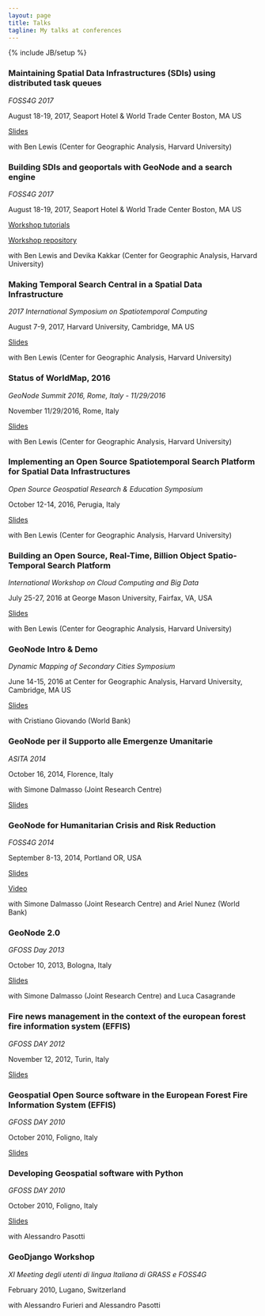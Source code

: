 ```yaml
---
layout: page
title: Talks
tagline: My talks at conferences
---
```

{% include JB/setup %}



### Maintaining Spatial Data Infrastructures (SDIs) using distributed task queues

*FOSS4G 2017*

August 18-19, 2017, Seaport Hotel & World Trade Center Boston, MA US

<a href="https://www.slideshare.net/capooti/maintaining-spatial-data-infrastructures-sdis-using-distributed-task-queues">Slides</a>

with Ben Lewis (Center for Geographic Analysis, Harvard University)



### Building SDIs and geoportals with GeoNode and a search engine

*FOSS4G 2017*

August 18-19, 2017, Seaport Hotel & World Trade Center Boston, MA US

<a href="http://www.paolocorti.net/foss4g_2017_geonode_solr/">Workshop tutorials</a>

<a href="https://github.com/capooti/foss4g_2017_geonode_solr">Workshop repository</a>

with Ben Lewis and Devika Kakkar (Center for Geographic Analysis, Harvard University)



### Making Temporal Search Central in a Spatial Data Infrastructure

*2017 International Symposium on Spatiotemporal Computing*

August 7-9, 2017, Harvard University, Cambridge, MA US

<a href="https://www.slideshare.net/capooti/making-temporal-search-central-in-a-spatial-data-infrastructure">Slides</a>

with Ben Lewis (Center for Geographic Analysis, Harvard University)



### Status of WorldMap, 2016

*GeoNode Summit 2016, Rome, Italy - 11/29/2016*

November 11/29/2016, Rome, Italy

<a href="http://www.slideshare.net/capooti/status-of-worldmap-2016">Slides</a>

with Ben Lewis (Center for Geographic Analysis, Harvard University)



### Implementing an Open Source Spatiotemporal Search Platform for Spatial Data Infrastructures

*Open Source Geospatial Research & Education Symposium*

October 12-14, 2016, Perugia, Italy

<a href="http://www.slideshare.net/capooti/implementing-an-open-source-spatiotemporal-search-platform-for-spatial-data-infrastructures">Slides</a>

with Ben Lewis (Center for Geographic Analysis, Harvard University)



### Building an Open Source, Real-Time, Billion Object Spatio-Temporal Search Platform

*International Workshop on Cloud Computing and Big Data*

July 25-27, 2016 at George Mason University, Fairfax, VA, USA

<a href="http://www.slideshare.net/capooti/building-an-open-source-realtime-billion-object-spatiotemporal-search-platform">Slides</a>

with Ben Lewis (Center for Geographic Analysis, Harvard University)



### GeoNode Intro & Demo

*Dynamic Mapping of Secondary Cities Symposium*

June 14-15, 2016 at Center for Geographic Analysis, Harvard University, Cambridge, MA US

<a href="http://www.slideshare.net/capooti/geo-node-intro-amp-demo">Slides</a>

with Cristiano Giovando (World Bank)



### GeoNode per il Supporto alle Emergenze Umanitarie

*ASITA 2014*

October 16, 2014, Florence, Italy

with Simone Dalmasso (Joint Research Centre)

<a href="http://www.slideshare.net/capooti/geonode-per-il-supporto-alle-emergenze-umanitarie">Slides</a>



### GeoNode for Humanitarian Crisis and Risk Reduction

*FOSS4G 2014*

September 8-13, 2014, Portland OR, USA

<a href="http://www.slideshare.net/capooti/foss4g-2014-geonodefinal">Slides</a>

<a href="https://vimeo.com/107484262">Video</a>

with Simone Dalmasso (Joint Research Centre) and Ariel Nunez (World Bank)



### GeoNode 2.0

*GFOSS Day 2013*

October 10, 2013, Bologna, Italy

<a href="http://www.slideshare.net/capooti/geonode-20">Slides</a>

with Simone Dalmasso (Joint Research Centre) and Luca Casagrande



### Fire news management in the context of the european forest fire information system (EFFIS)

*GFOSS DAY 2012*

November 12, 2012, Turin, Italy

<a href="http://www.slideshare.net/capooti/fire-news-management-in-the-context-of-the-european-forest-fire-information-system-effis">Slides</a>



### Geospatial Open Source software in the European Forest Fire Information System (EFFIS)

*GFOSS DAY 2010*

October 2010, Foligno, Italy

<a href="http://www.slideshare.net/capooti/lutilizzo-di-software-fee-and-open-source-nello-european-forest-fire-information-system-effis">Slides</a>



### Developing Geospatial software with Python

*GFOSS DAY 2010*

October 2010, Foligno, Italy

<a href="http://www.slideshare.net/capooti/developing-geospatial-software-with-python-part-1">Slides</a>

with Alessandro Pasotti



### GeoDjango Workshop

*XI Meeting degli utenti di lingua Italiana di GRASS e FOSS4G*

February 2010, Lugano, Switzerland

with Alessandro Furieri and Alessandro Pasotti
